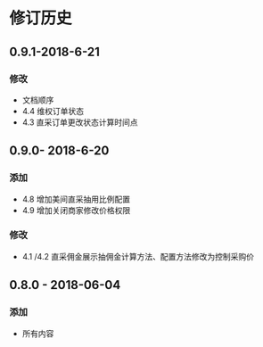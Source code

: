 # 修订历史

## 0.9.1-2018-6-21

### 修改

* 文档顺序
* 4.4 维权订单状态
* 4.3 直采订单更改状态计算时间点

## 0.9.0- 2018-6-20

### 添加 

* 4.8 增加美间直采抽用比例配置
* 4.9 增加关闭商家修改价格权限

### 修改

* 4.1 /4.2 直采佣金展示抽佣金计算方法、配置方法修改为控制采购价

## 0.8.0 - 2018-06-04

### 添加

* 所有内容

### 



